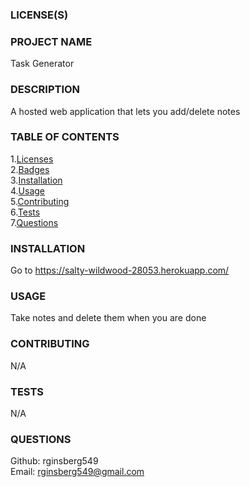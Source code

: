 
### LICENSE(S)<a href=#licenses></a>
<a href=#badges></a>

### PROJECT NAME
Task Generator
    
### DESCRIPTION
A hosted web application that lets you add/delete notes 
    
### TABLE OF CONTENTS
1.[Licenses](#licenses)  
2.[Badges](#badges)  
3.[Installation](#installation)  
4.[Usage](#usage)  
5.[Contributing](#contributing)  
6.[Tests](#tests)  
7.[Questions](#questions)  
    
### INSTALLATION <a href=#installation></a>
Go to https://salty-wildwood-28053.herokuapp.com/

### USAGE <a href=#usage></a>
Take notes and delete them when you are done

### CONTRIBUTING <a href=#contributing></a>
N/A

### TESTS <a href=#tests></a>
N/A

### QUESTIONS <a href=#questions></a>
Github: rginsberg549  
Email: rginsberg549@gmail.com  
